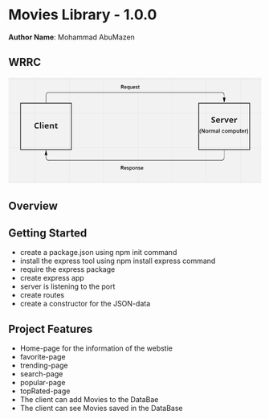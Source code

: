 # Movies Library - 1.0.0

**Author Name**: Mohammad AbuMazen

## WRRC

![WRRC Image](./assets/WRRC.PNG)



## Overview

## Getting Started

* create a package.json using npm init command
* install the express tool using npm install express command
* require the express package
* create express app
* server is listening to the port
* create routes
* create a constructor for the JSON-data


## Project Features

* Home-page for the information of the webstie
* favorite-page
* trending-page
* search-page
* popular-page
* topRated-page
* The client can add Movies to the DataBae
* The client can see Movies saved in the DataBase
  
